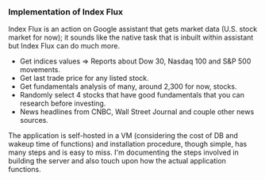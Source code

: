 ### Implementation of Index Flux
Index Flux is an action on Google assistant that gets market data (U.S. stock market for now); it sounds like the native task 
that is inbuilt within assistant but Index Flux can do much more.

 - Get indices values => Reports about Dow 30, Nasdaq 100 and S&P 500 movements.
 - Get last trade price for any listed stock.
 - Get fundamentals analysis of many, around 2,300 for now, stocks.
 - Randomly select 4 stocks that have good fundamentals that you can research before investing.
 - News headlines from CNBC, Wall Street Journal and couple other news sources.

The application is self-hosted in a VM (considering the cost of DB and wakeup time of functions) and installation 
procedure, though simple, has many steps and is easy to miss. I'm documenting the steps involved in building the server 
and also touch upon how the actual application functions.

